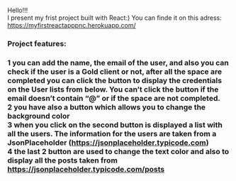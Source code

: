 Hello!!!
<br>
I present my frist project built with React:)
You can finde it on this adress: https://myfirstreactapppnc.herokuapp.com/
<h3>Project features:<h3/>
  
1 you can add the name, the email of the user, and also you can check if the user is a Gold client or not, after all the space are completed you can click the button to display the credentials on the User lists from below. You can’t click the button if the email doesn’t contain “@” or if the space are not completed.<br>
2 you have also a button which allows you to change the background color<br>
3 when you click on the second button is displayed a list with all the users. The information for the users are taken from a JsonPlaceholder (https://jsonplaceholder.typicode.com)<br>
4 the last 2 button are used to change the text color and also to display all the posts taken from https://jsonplaceholder.typicode.com/posts<br>
